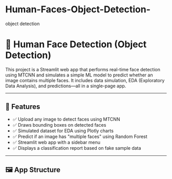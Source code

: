 # Human-Faces-Object-Detection-
object detection
# 👤 Human Face Detection (Object Detection)

This project is a Streamlit web app that performs real-time face detection using MTCNN and simulates a simple ML model to predict whether an image contains multiple faces. It includes data simulation, EDA (Exploratory Data Analysis), and predictions—all in a single-page app.

---

## 📌 Features

- ✅ Upload any image to detect faces using MTCNN
- ✅ Draws bounding boxes on detected faces
- ✅ Simulated dataset for EDA using Plotly charts
- ✅ Predict if an image has "multiple faces" using Random Forest
- ✅ Streamlit web app with a sidebar menu
- ✅ Displays a classification report based on fake sample data

---

## 🖼️ App Structure

